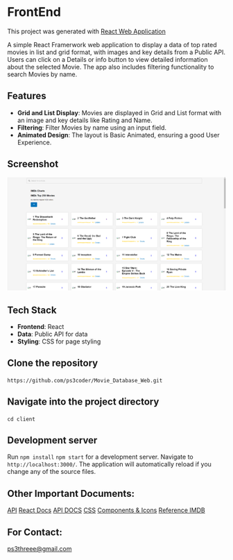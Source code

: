 # FrontEnd

This project was generated with [React Web Application](https://react.dev/)

A simple React Framerwork web application to display a data of top rated movies in list and grid format, with images and key details from a Public API. Users can click on a Details or info button to view detailed information about the selected Movie. The app also includes filtering functionality to search Movies by name.


## Features

  - **Grid and List Display**: Movies are displayed in Grid and List format with an image and key details like Rating and Name.
  - **Filtering**: Filter Movies by name using an input field.
  - **Animated Design**: The layout is Basic Animated, ensuring a good User Experience.

## Screenshot

![Home Page](https://github.com/ps3coder/Movie_Database_Web/blob/main/SC.png)


## Tech Stack

- **Frontend**: React 
- **Data**: Public API for data
- **Styling**: CSS for page styling

## Clone the repository
`https://github.com/ps3coder/Movie_Database_Web.git`


## Navigate into the project directory
`cd client`


## Development server

Run `npm install`  `npm start` for a development server. Navigate to `http://localhost:3000/`. The application will automatically reload if you change any of the source files.

## Other Important Documents:
[API](https://dummyapi.online/api/movies)
[React Docs](https://legacy.reactjs.org/docs/create-a-new-react-app.html)
[API DOCS](https://dummyapi.online/)
[CSS](https://freefrontend.com/)
[Components & Icons](https://mui.com/) 
[Reference IMDB](https://www.imdb.com/chart/top/?sort=rank%2Casc) 



## For Contact:
ps3threee@gmail.com

